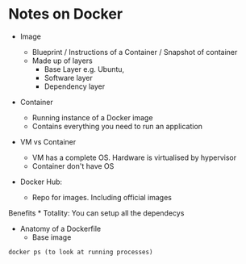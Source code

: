 
# Notes on Docker 

* Image 
    * Blueprint / Instructions of a Container / Snapshot of container 
    * Made up of layers 
        * Base Layer e.g. Ubuntu, 
        * Software layer
        * Dependency layer 

* Container
    * Running instance of a Docker image 
    * Contains everything you need to run an application 

* VM vs Container 
    * VM has a complete OS. Hardware is virtualised by hypervisor 
    * Container don't have OS

* Docker Hub: 
    * Repo for images. Including official images 

Benefits 
    * Totality: You can setup all the dependecys


* Anatomy of a Dockerfile 
    * Base image    


```shell script
docker ps (to look at running processes)

```